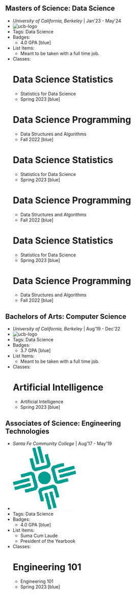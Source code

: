 ## Masters of Science: Data Science 
- *University of California, Berkeley* | Jan'23 - May'24 
- ![ucb-logo](https://upload.wikimedia.org/wikipedia/commons/a/a1/Seal_of_University_of_California%2C_Berkeley.svg)
- Tags: Data Science
- Badges: 
  - 4.0 GPA [blue] 
- List Items: 
  - Meant to be taken with a full time job.
- Classes: 
  # Data Science Statistics 
  - Statistics for Data Science
  - Spring 2023 [blue] 
  # Data Science Programming
  - Data Structures and Algorithms
  - Fall 2022 [blue]
  # Data Science Statistics 
  - Statistics for Data Science
  - Spring 2023 [blue] 
  # Data Science Programming
  - Data Structures and Algorithms
  - Fall 2022 [blue]
  # Data Science Statistics 
  - Statistics for Data Science
  - Spring 2023 [blue] 
  # Data Science Programming
  - Data Structures and Algorithms
  - Fall 2022 [blue]

## Bachelors of Arts: Computer Science
- *University of California, Berkeley* | Aug'19 - Dec'22
- ![ucb-logo](https://upload.wikimedia.org/wikipedia/commons/a/a1/Seal_of_University_of_California%2C_Berkeley.svg)
- Tags: Data Science
- Badges: 
  - 3.7 GPA [blue] 
- List Items: 
  - Meant to be taken with a full time job.
- Classes:
  # Artificial Intelligence
  - Artificial Intelligence
  - Spring 2023 [blue] 

## Associates of Science: Engineering Technologies
- *Santa Fe Community College* | Aug'17 - May'19
- ![sfcc-logo](../assets/sfcc.png)
- Tags: Data Science
- Badges: 
  - 4.0 GPA [blue]
- List Items: 
  - Suma Cum Laude
  - President of the Yearbook
- Classes: 
  # Engineering 101 
  - Engineering 101
  - Spring 2023 [blue] 
